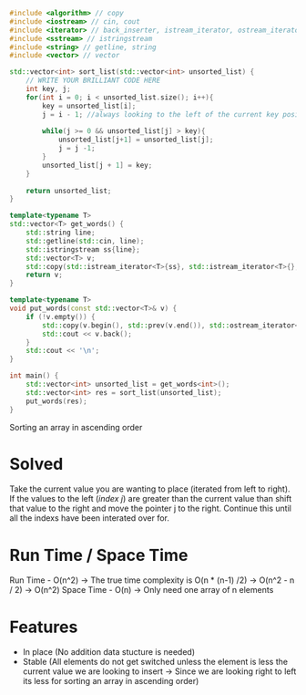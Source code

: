 ```C++
#include <algorithm> // copy
#include <iostream> // cin, cout
#include <iterator> // back_inserter, istream_iterator, ostream_iterator, prev
#include <sstream> // istringstream
#include <string> // getline, string
#include <vector> // vector

std::vector<int> sort_list(std::vector<int> unsorted_list) {
    // WRITE YOUR BRILLIANT CODE HERE
    int key, j;
    for(int i = 0; i < unsorted_list.size(); i++){
        key = unsorted_list[i];
        j = i - 1; //always looking to the left of the current key position
        
        while(j >= 0 && unsorted_list[j] > key){
            unsorted_list[j+1] = unsorted_list[j];
            j = j -1;
        }
        unsorted_list[j + 1] = key;
    }
    
    return unsorted_list;
}

template<typename T>
std::vector<T> get_words() {
    std::string line;
    std::getline(std::cin, line);
    std::istringstream ss{line};
    std::vector<T> v;
    std::copy(std::istream_iterator<T>{ss}, std::istream_iterator<T>{}, std::back_inserter(v));
    return v;
}

template<typename T>
void put_words(const std::vector<T>& v) {
    if (!v.empty()) {
        std::copy(v.begin(), std::prev(v.end()), std::ostream_iterator<T>{std::cout, " "});
        std::cout << v.back();
    }
    std::cout << '\n';
}

int main() {
    std::vector<int> unsorted_list = get_words<int>();
    std::vector<int> res = sort_list(unsorted_list);
    put_words(res);
}
```
Sorting an array in ascending order

# Solved
Take the current value you are wanting to place (iterated from left to right). If the values to the left (*index j*) are greater than the current value than shift that value to the right and move the pointer j to the right. Continue this until all the indexs have been interated over for. 

# Run Time / Space Time
Run Time - O(n^2) -> The true time complexity is O(n * (n-1) /2) -> O(n^2 - n / 2) -> O(n^2) 
Space Time - O(n) -> Only need one array of n elements

# Features
- In place (No addition data stucture is needed)
- Stable (All elements do not get switched unless the element is less the current value we are looking to insert -> Since we are looking right to left its less for sorting an array in ascending order)